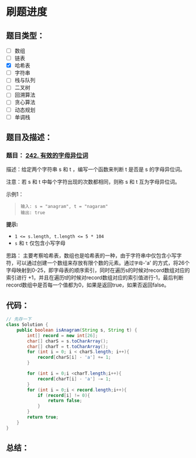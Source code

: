 # 刷题进度
## 题目类型：
- [ ] 数组
- [ ] 链表
- [x] 哈希表
- [ ] 字符串
- [ ] 栈与队列
- [ ] 二叉树
- [ ] 回溯算法
- [ ] 贪心算法
- [ ] 动态规划
- [ ] 单调栈

## 题目及描述：

### 题目： [242. 有效的字母异位词](https://leetcode-cn.com/problems/valid-anagram/)
描述：给定两个字符串 s 和 t ，编写一个函数来判断 t 是否是 s 的字母异位词。

注意：若 s 和 t 中每个字符出现的次数都相同，则称 s 和 t 互为字母异位词。

示例1：

> ```
> 输入: s = "anagram", t = "nagaram"
> 输出: true
> ```

**提示:**

- `1 <= s.length, t.length <= 5 * 104`
- `s` 和 `t` 仅包含小写字母

思路： 主要考察哈希表，数组也是哈希表的一种，由于字符串中仅包含小写字符，可以通过创建一个数组来存放有限个数的元素。通过`字母`-'a' 的方式，将26个字母映射到0-25，即字母表的顺序索引，同时在遍历s的时候对record数组对应的索引进行 +1，并且在遍历t的时候对record数组对应的索引值进行-1，最后判断record数组中是否每一个值都为0，如果是返回true，如果否返回false。



## 代码：
```java
// 先存一下
class Solution {
    public boolean isAnagram(String s, String t) {
        int[] record = new int[26];
        char[] charS = s.toCharArray();
        char[] charT = t.toCharArray();
        for (int i = 0; i < charS.length; i++){
            record[charS[i] - 'a'] += 1;
        }

        for (int i = 0;i <charT.length;i++){
            record[charT[i] - 'a'] -= 1;
        }
        for (int i = 0;i < record.length;i++){
            if (record[i] != 0){
                return false;
            }
        }
        return true;
    }
}
```




## 总结：